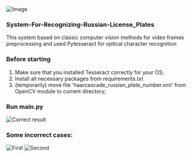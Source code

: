![Image](https://github.com/newman001/images/blob/master/img4.png)
### System-For-Recognizing-Russian-License_Plates
This system based on classic computer vision methods for video frames preprocessing and used Pytesseract for optical character recognition
### Before starting
1) Make sure that you installed Tesseract correctly for your OS;
2) Install all necessary packages from requirements.txt
3) (temporarily) move file 'haarcascade_russian_plate_number.xml' from OpenCV module to current directory;
### Run main.py
![Correct result](https://github.com/newman001/images/blob/master/img2.png)
### Some incorrect cases:
![First](https://github.com/newman001/images/blob/master/img3.jpg)
![Second](https://github.com/newman001/images/blob/master/img1.jpg)

